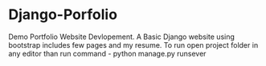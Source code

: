 # Django-Porfolio
Demo Portfolio Website Devlopement.
A Basic Django website using bootstrap includes few pages and my resume.
To run
open project folder in any editor
than run command -  python manage.py runsever
